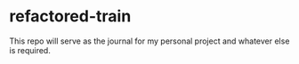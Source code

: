 # refactored-train

This repo will serve as the journal for my personal project and whatever else is required.
